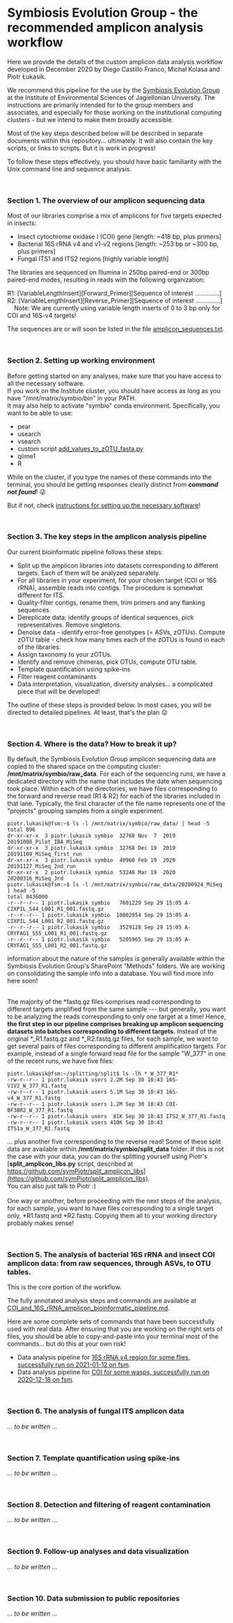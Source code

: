 # Symbiosis Evolution Group - the recommended amplicon analysis workflow
Here we provide the details of the custom amplicon data analysis workflow developed in December 2020 by Diego Castillo Franco, Michał Kolasa and Piotr Łukasik.  
  
We recommend this pipeline for the use by the [Symbiosis Evolution Group](http://symbio.eko.uj.edu.pl) at the Institute of Environmental Sciences of Jagiellonian University. The instructions are primarily intended for to the group members and associates, and especially for those working on the institutional computing clusters - but we intend to make them broadly accessible.  

Most of the key steps described below will be described in separate documents within this repository... ultimately. It will also contain the key scripts, or links to scripts. But it is work in progress!  
  
To follow these steps effectively, you should have basic familiarity with the Unix command line and sequence analysis.  
  
&nbsp;  
  
  
### Section 1. The overview of our amplicon sequencing data
Most of our libraries comprise a mix of amplicons for five targets expected in insects:  
* Insect cytochrome oxidase I (COI) gene    \[length: ~418 bp, plus primers]
* Bacterial 16S rRNA v4 and v1-v2 regions   \[length: ~253 bp or ~300 bp, plus primers]
* Fungal ITS1 and ITS2 regions              \[highly variable length]

The libraries are sequenced on Illumina in 250bp paired-end or 300bp paired-end modes, resulting in reads with the following organization:  
  
R1: \[VariableLengthInsert]\[Forward_Primer]\[Sequence of interest ..............]\
R2: \[VariableLengthInsert]\[Reverse_Primer]\[Sequence of interest ..............]\
&nbsp;&nbsp;&nbsp;&nbsp;Note: We are currently using variable length inserts of 0 to 3 bp only for COI and 16S-v4 targets!  
  
The sequences are or will soon be listed in the file [amplicon_sequences.txt](amplicon_sequences.txt).  
  
&nbsp;  


### Section 2. Setting up working environment
Before getting started on any analyses, make sure that you have access to all the necessary software.  
If you work on the Institute cluster, you should have access as long as you have "/mnt/matrix/symbio/bin" in your PATH.  
It may also help to activate "symbio" conda environment. Specifically, you want to be able to use:  
  
* pear  
* usearch  
* vsearch  
* custom script [add_values_to_zOTU_fasta.py](add_values_to_zOTU_fasta.py)  
* qiime1  
* R  

While on the cluster, if you type the names of these commands into the terminal, you should be getting responses clearly distinct from ***command not found***! :stuck_out_tongue_winking_eye:  
  
But if not, check [instructions for setting up the necessary software](software_instructions.md)!  

&nbsp;  


### Section 3. The key steps in the amplicon analysis pipeline
Our current bioinformatic pipeline follows these steps:  
* Split up the amplicon libraries into datasets corresponding to different targets. Each of them will be analyzed separately.  
* For all libraries in your experiment, for your chosen target (COI or 16S rRNA), assemble reads into contigs. The procedure is somewhat different for ITS.
* Quality-filter contigs, rename them, trim primers and any flanking sequences.
* Dereplicate data: identify groups of identical sequences, pick representatives. Remove singletons.
* Denoise data - identify error-free genotypes (= ASVs, zOTUs). Compute zOTU table - check how many times each of the zOTUs is found in each of the libraries.  
* Assign taxonomy to your zOTUs.  
* Identify and remove chimeras, pick OTUs, compute OTU table.
* Template quantification using spike-ins
* Filter reagent contaminants
* Data interpretation, visualization, diversity analyses... a complicated piece that will be developed!  
  
The outline of these steps is provided below. In most cases, you will be directed to detailed pipelines. At least, that's the plan :stuck_out_tongue: 
  
&nbsp;  
  

### Section 4. Where is the data? How to break it up?
By default, the Symbiosis Evolution Group amplicon sequencing data are copied to the shared space on the computing cluster: **/mnt/matrix/symbio/raw_data**. For each of the sequencing runs, we have a dedicated directory with the name that includes the date when sequencing took place. Within each of the directories, we have files corresponding to the forward and reverse read (R1 & R2) for each of the libraries included in that lane. Typically, the first character of the file name represents one of the "projects" grouping samples from a single experiment.  
```
piotr.lukasik@fsm:~$ ls -l /mnt/matrix/symbio/raw_data/ | head -5
total 896
dr-xr-xr-x  3 piotr.lukasik symbio  32768 Nov  7  2019 20191008_Pilot_IBA_MiSeq
dr-xr-xr-x  3 piotr.lukasik symbio  32768 Dec 19  2019 20191109_MiSeq_first_run
dr-xr-xr-x  3 piotr.lukasik symbio  40960 Feb 19  2020 20191127_MiSeq_2nd_run
dr-xr-xr-x  2 piotr.lukasik symbio  53248 Mar 19  2020 20200316_MiSeq_3rd
piotr.lukasik@fsm:~$ ls -l /mnt/matrix/symbio/raw_data/20200924_MiSeq | head -5
total 8436000
-r--r--r-- 1 piotr.lukasik symbio   7601229 Sep 29 15:05 A-CIXPIL_S44_L001_R1_001.fastq.gz
-r--r--r-- 1 piotr.lukasik symbio  10802954 Sep 29 15:05 A-CIXPIL_S44_L001_R2_001.fastq.gz
-r--r--r-- 1 piotr.lukasik symbio   3529128 Sep 29 15:05 A-CRYFAG1_S55_L001_R1_001.fastq.gz
-r--r--r-- 1 piotr.lukasik symbio   5205965 Sep 29 15:05 A-CRYFAG1_S55_L001_R2_001.fastq.gz
```  
  
Information about the nature of the samples is generally available within the Symbiosis Evolution Group's SharePoint "Methods" folders. We are working on consolidating the sample info into a database. You will find more info here soon!  
&nbsp;  
  
The majority of the *fastq.gz files comprises read corresponding to different targets amplified from the same sample --- but generally, you want to be analyzing the reads corresponding to only one target at a time! Hence, **the first step in our pipeline comprises breaking up amplicon sequencing datasets into batches corresponding to different targets.** Instead of the original \*_R1.fastq.gz and \*_R2.fastq.gz files, for each sample, we want to get several pairs of files corresponding to different amplification targets. For example, instead of a single forward read file for the sample "W_377" in one of the recent runs, we have five files:  
```
piotr.lukasik@fsm:~/splitting/split$ ls -lh *_W_377_R1*
-rw-r--r-- 1 piotr.lukasik users 2.2M Sep 30 10:43 16S-V1V2_W_377_R1.fastq
-rw-r--r-- 1 piotr.lukasik users 5.1M Sep 30 10:43 16S-v4_W_377_R1.fastq
-rw-r--r-- 1 piotr.lukasik users 1.2M Sep 30 10:43 COI-BF3BR2_W_377_R1.fastq
-rw-r--r-- 1 piotr.lukasik users  81K Sep 30 10:43 ITS2_W_377_R1.fastq
-rw-r--r-- 1 piotr.lukasik users 410K Sep 30 10:43 ITS1a_W_377_R1.fastq
```  
... plus another five corresponding to the reverse read! Some of these split data are available within **/mnt/matrix/symbio/split_data** folder. If this is not the case with your data, you can do the splitting yourself using Piotr's [**split_amplicon_libs.py** script, described at https://github.com/symPiotr/split_amplicon_libs](https://github.com/symPiotr/split_amplicon_libs).  
You can also just talk to Piotr :)   
&nbsp;  
One way or another, before proceeding with the next steps of the analysis, for each sample, you want to have files corresponding to a single target only, \*R1.fastq and \*R2.fastq. Copying them all to your working directory probably makes sense!  
    
&nbsp;  
  

### Section 5. The analysis of bacterial 16S rRNA and insect COI amplicon data: from raw sequences, through ASVs, to OTU tables.
This is the core portion of the workflow.  
  
The fully annotated analysis steps and commands are available at [COI_and_16S_rRNA_amplicon_bioinformatic_pipeline.md](COI_and_16S_rRNA_amplicon_bioinformatic_pipeline.md).  
  
Here are some complete sets of commands that have been successfully used with real data. After ensuring that you are working on the right sets of files, you should be able to copy-and-paste into your terminal most of the commands... but do this at your own risk!  
  
* Data analysis pipeline for [16S rRNA v4 region for some flies, successfully run on 2021-01-12 on fsm](20210112_16S-rRNA-v4_pipeline.txt). 
* Data analysis pipeline for [COI for some wasps, successfully run on 2020-12-18 on fsm](20201218_Wasp_COI_pipeline.txt).
    
&nbsp;  
  

### Section 6. The analysis of fungal ITS amplicon data
_... to be written ..._  
    
&nbsp;  
  

### Section 7. Template quantification using spike-ins
_... to be written ..._  
    
&nbsp;  
  

### Section 8. Detection and filtering of reagent contamination
_... to be written ..._  
    
&nbsp;  
  

### Section 9. Follow-up analyses and data visualization
_... to be written ..._  
    
&nbsp;  
  

### Section 10. Data submission to public repositories
_... to be written ..._  

